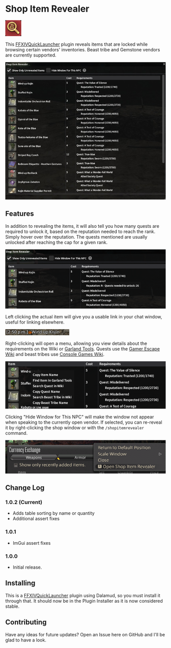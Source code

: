 # Shop Item Revealer
<img src="docs/icon.png" alt="icon" width="50">

This [FFXIVQuickLauncher](https://github.com/goatcorp/FFXIVQuickLauncher) plugin reveals items that are locked while browsing certain vendors' inventories. Beast tribe and Gemstone vendors are currently supported.

![main screen image](/docs/mainscreen.jpg)

## Features

In addition to revealing the items, it will also tell you how many quests are required to unlock it, based on the reputation needed to reach the rank. Simply hover over the reputation. The quests mentioned are usually unlocked after reaching the cap for a given rank.

![quest image](/docs/questspop.png)

Left clicking the actual item will give you a usable link in your chat window, useful for linking elsewhere.

![link image](/docs/chat.png)

Right-clicking will open a menu, allowing you view details about the requirements on the Wiki or [Garland Tools](https://www.garlandtools.org/db/). Quests use the [Gamer Escape Wiki](https://ffxiv.gamerescape.com/wiki/) and beast tribes use [Console Games Wiki](https://ffxiv.consolegameswiki.com/wiki/).

![right click image](/docs/rightclick.png)

Clicking "Hide Window for This NPC" will make the window not appear when speaking to the currently open vendor. If selected, you can re-reveal it by right-clicking the shop window or with the `/shopitemrevealer` command.

![shop right click](/docs/shopmenu.png)

## Change Log

### 1.0.2 (Current)
 - Adds table sorting by name or quantity
 - Additional assert fixes

### 1.0.1
 - ImGui assert fixes
### 1.0.0
 - Initial release.

## Installing

This is a [FFXIVQuickLauncher](https://github.com/goatcorp/FFXIVQuickLauncher) plugin using Dalamud, so you must install it through that. It should now be in the Plugin Installer as it is now considered stable.

## Contributing

Have any ideas for future updates? Open an Issue here on GitHub and I'll be glad to have a look. 
